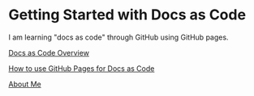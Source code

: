 # Getting Started with Docs as Code

I am learning "docs as code" through GitHub using GitHub pages.


[Docs as Code Overview](docs-as-code-overview.md)

[How to use GitHub Pages for Docs as Code](page_doc.md)

[About Me](readme.md)
